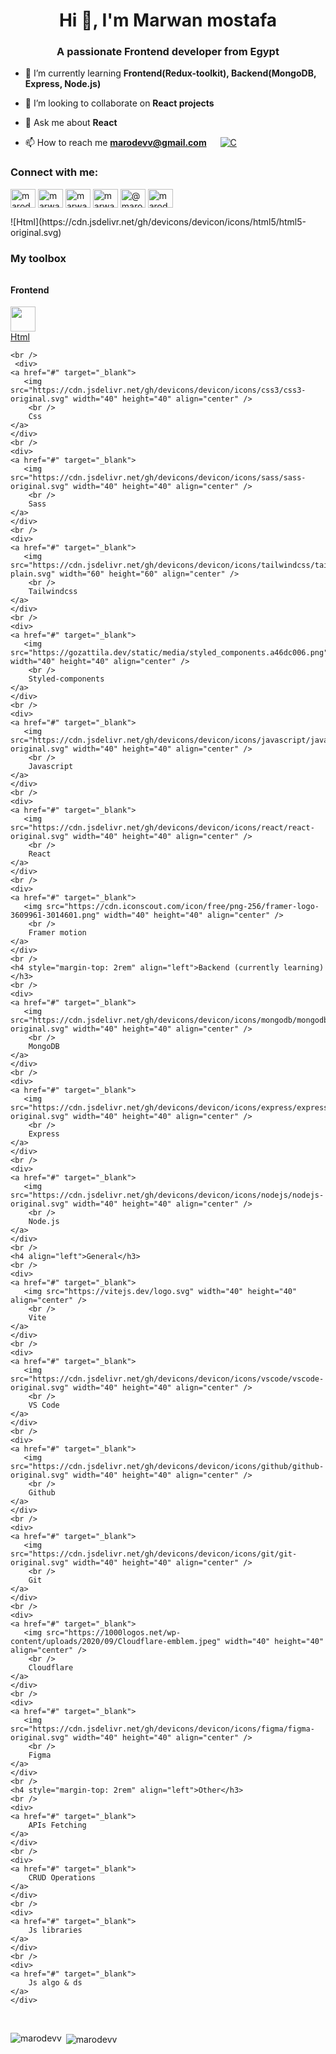 <h1 align="center">Hi 👋, I'm Marwan mostafa</h1>
<h3 align="center">A passionate Frontend developer from Egypt</h3>

- 🌱 I’m currently learning **Frontend(Redux-toolkit), Backend(MongoDB, Express, Node.js)**

- 👯 I’m looking to collaborate on **React projects**

- 💬 Ask me about **React**

- 📫 How to reach me **marodevv@gmail.com**
  &emsp; 
  <a href="https://www.cprogramming.com/" target="_blank"> 
    <img alt="C" src="https://img.shields.io/badge/C%20-%232370ED.svg?style=plastic&logo=c&logoColor=white">
  </a> 
<h3 align="left">Connect with me:</h3>
<p align="left">
<a href="https://dev.to/marodevv" target="blank"><img align="center" src="https://raw.githubusercontent.com/rahuldkjain/github-profile-readme-generator/master/src/images/icons/Social/devto.svg" alt="marodevv" height="30" width="40" /></a>
<a href="https://linkedin.com/in/marwan-mostafa-4ba111210" target="blank"><img align="center" src="https://raw.githubusercontent.com/rahuldkjain/github-profile-readme-generator/master/src/images/icons/Social/linked-in-alt.svg" alt="marwan-mostafa-4ba111210" height="30" width="40" /></a>
<a href="https://fb.com/marwanmostafa24" target="blank"><img align="center" src="https://raw.githubusercontent.com/rahuldkjain/github-profile-readme-generator/master/src/images/icons/Social/facebook.svg" alt="marwanmostafa24" height="30" width="40" /></a>
<a href="https://instagram.com/marwan_mostafa24" target="blank"><img align="center" src="https://raw.githubusercontent.com/rahuldkjain/github-profile-readme-generator/master/src/images/icons/Social/instagram.svg" alt="marwan_mostafa24" height="30" width="40" /></a>
<a href="https://hashnode.com/@marodevv" target="blank"><img align="center" src="https://raw.githubusercontent.com/rahuldkjain/github-profile-readme-generator/master/src/images/icons/Social/hashnode.svg" alt="@marodevv" height="30" width="40" /></a>
<a href="https://www.leetcode.com/marodevv" target="blank"><img align="center" src="https://raw.githubusercontent.com/rahuldkjain/github-profile-readme-generator/master/src/images/icons/Social/leet-code.svg" alt="marodevv" height="30" width="40" /></a>
</p>
![Html](https://cdn.jsdelivr.net/gh/devicons/devicon/icons/html5/html5-original.svg)&nbsp;
<h3 align="left">My toolbox</h3>
<h4 style="margin-top: 2rem" align="left">Frontend</h3>
<p>
    <div>
        <a href="#" target="_blank">  
            <img src="https://cdn.jsdelivr.net/gh/devicons/devicon/icons/html5/html5-original.svg" width="40" height="40" align="center" />
        <br />
        Html
    </a>
    </div>
    
    <br />
     <div>
    <a href="#" target="_blank">  
       <img src="https://cdn.jsdelivr.net/gh/devicons/devicon/icons/css3/css3-original.svg" width="40" height="40" align="center" />
        <br />
        Css
    </a>
    </div>
    <br />
    <div>
    <a href="#" target="_blank">  
       <img src="https://cdn.jsdelivr.net/gh/devicons/devicon/icons/sass/sass-original.svg" width="40" height="40" align="center" />
        <br />
        Sass
    </a>
    </div>
    <br />
    <div>
    <a href="#" target="_blank">  
       <img  src="https://cdn.jsdelivr.net/gh/devicons/devicon/icons/tailwindcss/tailwindcss-plain.svg" width="60" height="60" align="center" />
        <br />
        Tailwindcss
    </a>
    </div>
    <br />
    <div>
    <a href="#" target="_blank">  
       <img src="https://gozattila.dev/static/media/styled_components.a46dc006.png" width="40" height="40" align="center" />
        <br />
        Styled-components
    </a>
    </div>
    <br />
    <div>
    <a href="#" target="_blank">  
       <img src="https://cdn.jsdelivr.net/gh/devicons/devicon/icons/javascript/javascript-original.svg" width="40" height="40" align="center" />
        <br />
        Javascript
    </a>
    </div>
    <br />
    <div>
    <a href="#" target="_blank">  
       <img src="https://cdn.jsdelivr.net/gh/devicons/devicon/icons/react/react-original.svg" width="40" height="40" align="center" />
        <br />
        React
    </a>
    </div>
    <br />
    <div>
    <a href="#" target="_blank">  
       <img src="https://cdn.iconscout.com/icon/free/png-256/framer-logo-3609961-3014601.png" width="40" height="40" align="center" />
        <br />
        Framer motion
    </a>
    </div>
    <br />
    <h4 style="margin-top: 2rem" align="left">Backend (currently learning)</h3>
    <br />
    <div>
    <a href="#" target="_blank">  
       <img src="https://cdn.jsdelivr.net/gh/devicons/devicon/icons/mongodb/mongodb-original.svg" width="40" height="40" align="center" />
        <br />
        MongoDB
    </a>
    </div>
    <br />
    <div>
    <a href="#" target="_blank">  
       <img src="https://cdn.jsdelivr.net/gh/devicons/devicon/icons/express/express-original.svg" width="40" height="40" align="center" />
        <br />
        Express
    </a>
    </div>
    <br />
    <div>
    <a href="#" target="_blank">  
       <img src="https://cdn.jsdelivr.net/gh/devicons/devicon/icons/nodejs/nodejs-original.svg" width="40" height="40" align="center" />
        <br />
        Node.js
    </a>
    </div>
    <br />
    <h4 align="left">General</h3>
    <br />
    <div>
    <a href="#" target="_blank">  
       <img src="https://vitejs.dev/logo.svg" width="40" height="40" align="center" />
        <br />
        Vite
    </a>
    </div>
    <br />
    <div>
    <a href="#" target="_blank">  
       <img src="https://cdn.jsdelivr.net/gh/devicons/devicon/icons/vscode/vscode-original.svg" width="40" height="40" align="center" />
        <br />
        VS Code
    </a>
    </div>
    <br />
    <div>
    <a href="#" target="_blank">  
       <img src="https://cdn.jsdelivr.net/gh/devicons/devicon/icons/github/github-original.svg" width="40" height="40" align="center" />
        <br />
        Github
    </a>
    </div>
    <br />
    <div>
    <a href="#" target="_blank">  
       <img src="https://cdn.jsdelivr.net/gh/devicons/devicon/icons/git/git-original.svg" width="40" height="40" align="center" />
        <br />
        Git
    </a>
    </div>
    <br />
    <div>
    <a href="#" target="_blank">  
       <img src="https://1000logos.net/wp-content/uploads/2020/09/Cloudflare-emblem.jpeg" width="40" height="40" align="center" />
        <br />
        Cloudflare
    </a>
    </div>
    <br />
    <div>
    <a href="#" target="_blank">  
       <img src="https://cdn.jsdelivr.net/gh/devicons/devicon/icons/figma/figma-original.svg" width="40" height="40" align="center" />
        <br />
        Figma
    </a>
    </div>
    <br />
    <h4 style="margin-top: 2rem" align="left">Other</h3>
    <br />
    <div>
    <a href="#" target="_blank">
        APIs Fetching
    </a>
    </div>
    <br />
    <div>
    <a href="#" target="_blank">
        CRUD Operations
    </a>
    </div>
    <br />
    <div>
    <a href="#" target="_blank">
        Js libraries
    </a>
    </div>
    <br />
    <div>
    <a href="#" target="_blank">
        Js algo & ds
    </a>
    </div>
</p>
<br />
<p><img align="left" src="https://github-readme-stats.vercel.app/api/top-langs?username=marodevv&show_icons=true&locale=en&layout=compact" alt="marodevv" /></p>

<p>&nbsp;<img align="center" src="https://github-readme-stats.vercel.app/api?username=marodevv&show_icons=true&locale=en" alt="marodevv" /></p>

